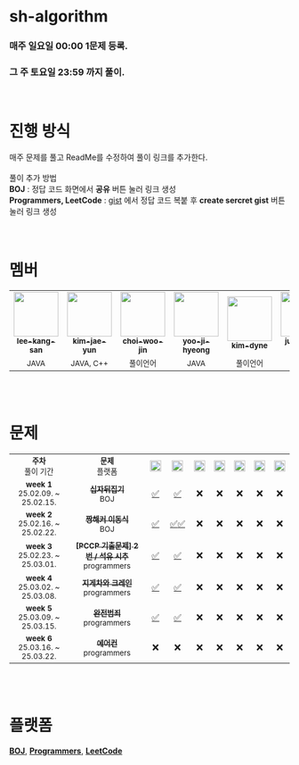 # sh-algorithm
### 매주 일요일 00:00 1문제 등록. 
### 그 주 토요일 23:59 까지 풀이.
<br/>

# 진행 방식
매주 문제를 풀고 ReadMe를 수정하여 풀이 링크를 추가한다. <br/><br/>
풀이 추가 방법 <br/>
**BOJ** : 정답 코드 화면에서 **공유** 버튼 눌러 링크 생성 <br/>
**Programmers, LeetCode** : <a href="https://gist.github.com/">gist</a> 에서 정답 코드 복붙 후 **create sercret gist** 버튼 눌러 링크 생성<br/>
<br/><br/>

# 멤버
<table>
  <tr> 
    <!-- 이강산 --> <td align="center"><a href="https://github.com/clintkslee"><img src="https://avatars.githubusercontent.com/u/79732636?v=4" width="80px;"/><br/><sub><b>lee-kang-san</b></sub></a></td>
    <!-- 김재윤 --> <td align="center"><a href="https://github.com/Joajy"><img src="https://avatars.githubusercontent.com/u/86274253?v=4" width="80px;"/><br/><sub><b>kim-jae-yun</b></sub></a><br/></td>
    <!-- 최우진 --> <td align="center"><a href="https://github.com/woojinchoi1023"><img src="https://avatars.githubusercontent.com/u/113707882?v=4" width="80px;"/><br/><sub><b>choi-woo-jin</b></sub></a><br/></td>
    <!-- 유지형 --> <td align="center"><a href="https://github.com/justintime1118"><img src="https://avatars.githubusercontent.com/u/80761595?v=4" width="80px;"/><br/><sub><b>yoo-ji-hyeong</b></sub></a><br/></td>
    <!-- 김다인 --> <td align="center"><a href="https://github.com/dynene"><img src="https://avatars.githubusercontent.com/u/69078708?v=4" width="80px;"/><br/><sub><b>kim-dyne</b></sub></a><br/></td>
    <!-- 정재건 --> <td align="center"><a href="https://github.com/jungjaegun"><img src="https://avatars.githubusercontent.com/u/96280969?v=4" width="80px;"/><br/><sub><b>jung-jae-gun</b></sub></a><br/></td>
    <!-- 성효경 --> <td align="center"><a href="https://github.com/hyokyung918"><img src="https://avatars.githubusercontent.com/u/82697524?v=4" width="80px;"/><br/><sub><b>seong-hyo-kyung</b></sub></a><br/></td>
  </tr>
  <tr>
    <!-- 이강산 --> <td align="center"><sub>JAVA</sub></td>
    <!-- 김재윤 --> <td align="center"><sub>JAVA, C++</sub></td>
    <!-- 최우진 --> <td align="center"><sub>풀이언어</sub></td>
    <!-- 유지형 --> <td align="center"><sub>JAVA</sub></td>
    <!-- 김다인 --> <td align="center"><sub>풀이언어</sub></td>
    <!-- 정재건 --> <td align="center"><sub>풀이언어</sub></td>
    <!-- 성효경 --> <td align="center"><sub>풀이언어</sub></td>
  </tr>
</table>
<br/><br/>

# 문제
<table>
  <tr>
    <td align="center"><b><sub>주차</sub></b><br/><sub>풀이 기간</sub></td>
    <td align="center"><b><sub>문제</sub></b><br/><sub>플랫폼</sub></td>
    <!-- 이강산 --> <td align="center"><a href="https://github.com/clintkslee"><img src="https://avatars.githubusercontent.com/u/79732636?v=4" width="20px;"/></a></td>
    <!-- 김재윤 --> <td align="center"><a href="https://github.com/Joajy"><img src="https://avatars.githubusercontent.com/u/86274253?v=4" width="20px;"/></a></td>
    <!-- 최우진 --> <td align="center"><a href="https://github.com/woojinchoi1023"><img src="https://avatars.githubusercontent.com/u/113707882?v=4" width="20px;"/></a></td>
    <!-- 유지형 --> <td align="center"><a href="https://github.com/justintime1118"><img src="https://avatars.githubusercontent.com/u/80761595?v=4" width="20px;"/></a></td>
    <!-- 김다인 --> <td align="center"><a href="https://github.com/dynene"><img src="https://avatars.githubusercontent.com/u/69078708?v=4" width="20px;"/></a></td>
    <!-- 정재건 --> <td align="center"><a href="https://github.com/jungjaegun"><img src="https://avatars.githubusercontent.com/u/96280969?v=4" width="20px;"/></a></td>
    <!-- 성효경 --> <td align="center"><a href="https://github.com/hyokyung918"><img src="https://avatars.githubusercontent.com/u/82697524?v=4" width="20px;"/></a></td>
  </tr>
  <tr>
    <td align="center"><b><sub>week 1</sub></b><br/><sub>25.02.09. ~ 25.02.15.</sub></td>
    <td align="center"><a href="https://www.acmicpc.net/problem/10472"><sub><b>십자뒤집기</b></sub></a><br/><sub>BOJ</sub><br/></td>
    <!-- 이강산 --> <td align="center"><a href="http://boj.kr/b30ace35882643faa2e76208af573010">✅</td>
    <!-- 김재윤 --> <td align="center"><a href="http://boj.kr/55228286524e4f33a074610de6e27a87">✅</td>
    <!-- 최우진 --> <td align="center">❌</td>
    <!-- 유지형 --> <td align="center">❌</td>
    <!-- 김다인 --> <td align="center">❌</td>  
    <!-- 정재건 --> <td align="center">❌</td>
    <!-- 성효경 --> <td align="center">❌</td>  
  </tr>
  <tr>
    <td align="center"><b><sub>week 2</sub></b><br/><sub>25.02.16. ~ 25.02.22.</sub></td>
    <td align="center"><a href="https://www.acmicpc.net/problem/25603"><sub><b>짱해커 이동식</b></sub></a><br/><sub>BOJ</sub><br/></td>
    <!-- 이강산 --> <td align="center"><a href="http://boj.kr/f06a7a1ec7c248fb94bdbc89ef17bea9">✅</td>
    <!-- 김재윤 --> <td align="center"><a href="http://boj.kr/a7914c557897449da61fc76ef00b7c9a">✅<a href="http://boj.kr/88f931e3f6fd4ea3953bde1cbc41f344">✅</td>
    <!-- 최우진 --> <td align="center">❌</td>
    <!-- 유지형 --> <td align="center">❌</td>
    <!-- 김다인 --> <td align="center">❌</td>
    <!-- 정재건 --> <td align="center">❌</td>
    <!-- 성효경 --> <td align="center">❌</td>  
  </tr>    
  <tr>
    <td align="center"><b><sub>week 3</sub></b><br/><sub>25.02.23. ~ 25.03.01.</sub></td>
    <td align="center"><a href="https://school.programmers.co.kr/learn/courses/30/lessons/250136"><sub><b>[PCCP 기출문제] 2번 / 석유 시추</b></sub></a><br/><sub>programmers</sub><br/></td>
    <!-- 이강산 --> <td align="center"><a href="https://gist.github.com/clintkslee/98123a33ebef20ab723060a6d79837ed">✅</td>
    <!-- 김재윤 --> <td align="center"><a href="https://gist.github.com/Joajy/4e472bb6ededfd67cda8d012f206cb9a">✅</td>
    <!-- 최우진 --> <td align="center">❌</td>
    <!-- 유지형 --> <td align="center">❌</td>
    <!-- 김다인 --> <td align="center">❌</td>
    <!-- 정재건 --> <td align="center">❌</td>
    <!-- 성효경 --> <td align="center">❌</td>   
  </tr>
  <tr>
    <td align="center"><b><sub>week 4</sub></b><br/><sub>25.03.02. ~ 25.03.08.</sub></td>
    <td align="center"><a href="https://school.programmers.co.kr/learn/courses/30/lessons/388353"><sub><b>지게차와 크레인</b></sub></a><br/><sub>programmers</sub><br/></td>
    <!-- 이강산 --> <td align="center"><a href="https://gist.github.com/clintkslee/70606ac565d23287be5356b2737dacb7">✅</td>
    <!-- 김재윤 --> <td align="center"><a href="https://gist.github.com/Joajy/35b10497fd4c5ebc33b2b3f9dbcd386c">✅</td>
    <!-- 최우진 --> <td align="center">❌</td>
    <!-- 유지형 --> <td align="center">❌</td>
    <!-- 김다인 --> <td align="center">❌</td>
    <!-- 정재건 --> <td align="center">❌</td>
    <!-- 성효경 --> <td align="center">❌</td>   
  </tr>
  <tr>
    <td align="center"><b><sub>week 5</sub></b><br/><sub>25.03.09. ~ 25.03.15.</sub></td>
    <td align="center"><a href="https://school.programmers.co.kr/learn/courses/30/lessons/389480"><sub><b>완전범죄</b></sub></a><br/><sub>programmers</sub><br/></td>
    <!-- 이강산 --> <td align="center"><a href="https://gist.github.com/clintkslee/dfc095f9298796cc28cd1e7eac2e5c59">✅</td>
    <!-- 김재윤 --> <td align="center"><a href="https://gist.github.com/Joajy/96c264aa07e56f1c099f266ae270fdbd">✅</td>
    <!-- 최우진 --> <td align="center">❌</td>
    <!-- 유지형 --> <td align="center">❌</td>
    <!-- 김다인 --> <td align="center">❌</td>
    <!-- 정재건 --> <td align="center">❌</td>
    <!-- 성효경 --> <td align="center">❌</td>   
  </tr>    
  <tr>
    <td align="center"><b><sub>week 6</sub></b><br/><sub>25.03.16. ~ 25.03.22.</sub></td>
    <td align="center"><a href="https://school.programmers.co.kr/learn/courses/30/lessons/214289"><sub><b>에어컨</b></sub></a><br/><sub>programmers</sub><br/></td>
    <!-- 이강산 --> <td align="center">❌</td>
    <!-- 김재윤 --> <td align="center">❌</td>
    <!-- 최우진 --> <td align="center">❌</td>
    <!-- 유지형 --> <td align="center">❌</td>
    <!-- 김다인 --> <td align="center">❌</td>
    <!-- 정재건 --> <td align="center">❌</td>
    <!-- 성효경 --> <td align="center">❌</td>   
  </tr>    
      
</table>
<br/><br/>

# 플랫폼
<a href="https://www.acmicpc.net/"><b>BOJ</b></a>, 
<a href="https://programmers.co.kr/"><b>Programmers</b></a>, 
<a href="https://leetcode.com/"><b>LeetCode</b></a>
<br/><br/><br/>
